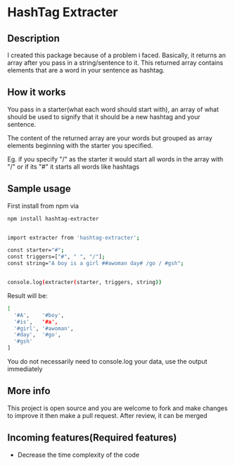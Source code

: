# HashTag Extracter

## Description

I created this package because of a problem i faced. Basically, it returns an array after you pass in a string/sentence to it. This returned array contains elements that are a word in your sentence as hashtag.

## How it works

You pass in a starter(what each word should start with), an array of what should be used to signify that it should be a new hashtag and your sentence.

The content of the returned array are your words but grouped as array elements beginning with the starter you specified.

Eg. if you specify "/" as the starter it would start all words in the array with "/" or if its "#" it starts all words like hashtags

## Sample usage

First install from npm via

```bash
npm install hashtag-extracter
```

```bash

import extracter from 'hashtag-extracter';

const starter="#";
const triggers=["#", " ", "/"];
const string="A boy is a girl ##awoman day# /go / #gsh";


console.log(extracter(starter, triggers, string))
```

Result will be:

```bash
[
  '#A',    '#boy',
  '#is',   '#a',
  '#girl', '#awoman',
  '#day',  '#go',
  '#gsh'
]
```

You do not necessarily need to console.log your data, use the output immediately

## More info

This project is open source and you are welcome to fork and make changes to improve it then make a pull request. After review, it can be merged

## Incoming features(Required features)

- Decrease the time complexity of the code
